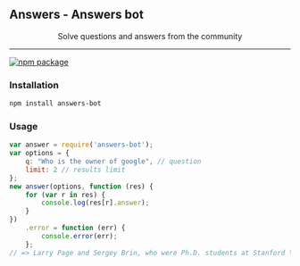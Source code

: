 ## Answers - Answers bot
<center>Solve questions and answers from the community</center>

----------

[![npm package](https://nodei.co/npm/answers-bot.png?downloads=true&downloadRank=true&stars=true)](https://nodei.co/npm/request/)


### Installation

```bash
npm install answers-bot
``` 

### Usage

```javascript
var answer = require('answers-bot');
var options = {
    q: "Who is the owner of google", // question
    limit: 2 // results limit
};
new answer(options, function (res) {
    for (var r in res) {
        console.log(res[r].answer);
    }
})
    .error = function (err) {
        console.error(err);
    };
// => Larry Page and Sergey Brin, who were Ph.D. students at Stanford \n Google Chrome is owned by the founder of Google and the Google company. It is not just owned by a single person.
```


